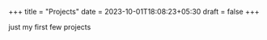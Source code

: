 +++
title = "Projects"
date = 2023-10-01T18:08:23+05:30
draft = false
+++

just my first few projects